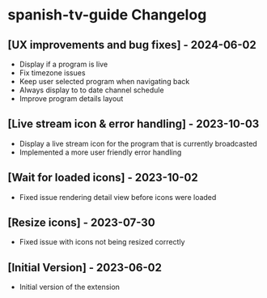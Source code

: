 # spanish-tv-guide Changelog

## [UX improvements and bug fixes] - 2024-06-02
- Display if a program is live
- Fix timezone issues
- Keep user selected program when navigating back
- Always display to to date channel schedule
- Improve program details layout

## [Live stream icon & error handling] - 2023-10-03
- Display a live stream icon for the program that is currently broadcasted
- Implemented a more user friendly error handling

## [Wait for loaded icons] - 2023-10-02
- Fixed issue rendering detail view before icons were loaded

## [Resize icons] - 2023-07-30
- Fixed issue with icons not being resized correctly

## [Initial Version] - 2023-06-02
- Initial version of the extension
